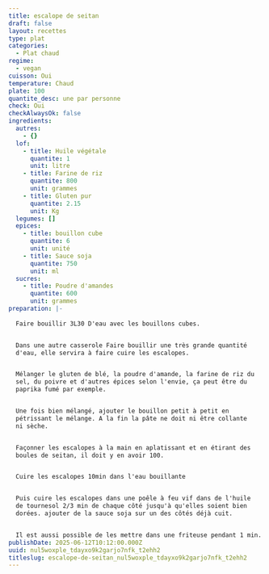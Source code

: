 ```yaml
---
title: escalope de seitan
draft: false
layout: recettes
type: plat
categories:
  - Plat chaud
regime:
  - vegan
cuisson: Oui
temperature: Chaud
plate: 100
quantite_desc: une par personne
check: Oui
checkAlwaysOk: false
ingredients:
  autres:
    - {}
  lof:
    - title: Huile végétale
      quantite: 1
      unit: litre
    - title: Farine de riz
      quantite: 800
      unit: grammes
    - title: Gluten pur
      quantite: 2.15
      unit: Kg
  legumes: []
  epices:
    - title: bouillon cube
      quantite: 6
      unit: unité
    - title: Sauce soja
      quantite: 750
      unit: ml
  sucres:
    - title: Poudre d'amandes
      quantite: 600
      unit: grammes
preparation: |-
  
  Faire bouillir 3L30 D'eau avec les bouillons cubes.


  Dans une autre casserole Faire bouillir une très grande quantité
  d'eau, elle servira à faire cuire les escalopes.


  Mélanger le gluten de blé, la poudre d'amande, la farine de riz du
  sel, du poivre et d'autres épices selon l'envie, ça peut être du
  paprika fumé par exemple.


  Une fois bien mélangé, ajouter le bouillon petit à petit en
  pétrissant le mélange. A la fin la pâte ne doit ni être collante
  ni sèche.


  Façonner les escalopes à la main en aplatissant et en étirant des
  boules de seitan, il doit y en avoir 100.


  Cuire les escalopes 10min dans l'eau bouillante


  Puis cuire les escalopes dans une poêle à feu vif dans de l'huile
  de tournesol 2/3 min de chaque côté jusqu'à qu'elles soient bien
  dorées. ajouter de la sauce soja sur un des côtés déjà cuit.


  Il est aussi possible de les mettre dans une friteuse pendant 1 min.
publishDate: 2025-06-12T10:12:00.000Z
uuid: nul5woxple_tdayxo9k2garjo7nfk_t2ehh2
titleslug: escalope-de-seitan_nul5woxple_tdayxo9k2garjo7nfk_t2ehh2
---
```

